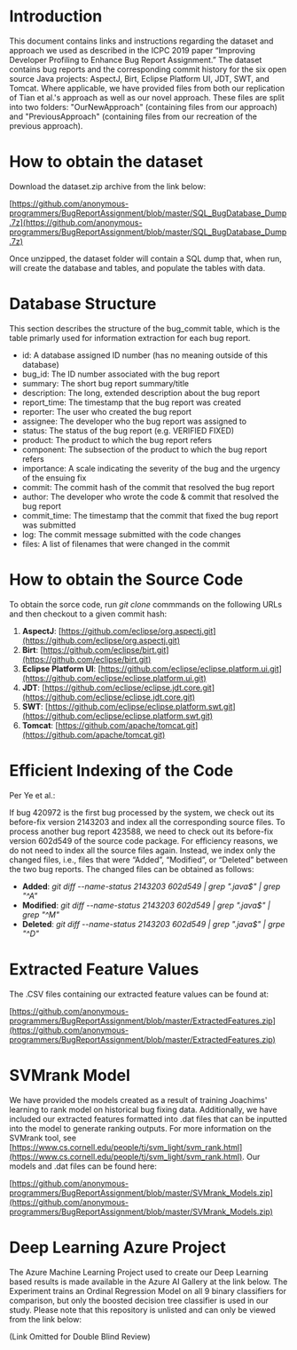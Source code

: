 # Introduction
This document contains links and instructions regarding the dataset and approach we used as described in the ICPC 2019 paper “Improving Developer Profiling to Enhance Bug Report Assignment.”  The dataset contains bug reports and the corresponding commit history for the six open source Java projects: AspectJ, Birt, Eclipse Platform UI, JDT, SWT, and Tomcat.  Where applicable, we have provided files from both our replication of Tian et al.'s approach as well as our novel approach. These files are split into two folders: "OurNewApproach" (containing files from our approach) and "PreviousApproach" (containing files from our recreation of the previous approach).

# How to obtain the dataset
Download the dataset.zip archive from the link below:

[https://github.com/anonymous-programmers/BugReportAssignment/blob/master/SQL_BugDatabase_Dump.7z](https://github.com/anonymous-programmers/BugReportAssignment/blob/master/SQL_BugDatabase_Dump.7z)

Once unzipped, the dataset folder will contain a SQL dump that, when run, will create the database and tables, and populate the tables with data.

# Database Structure
This section describes the structure of the bug_commit table, which is the table primarly used for information extraction for each bug report.

 - id: A database assigned ID number (has no meaning outside of this database)
 - bug_id: The ID number associated with the bug report
 - summary: The short bug report summary/title
 - description: The long, extended description about the bug report
 - report_time: The timestamp that the bug report was created
 - reporter: The user who created the bug report
 - assignee: The developer who the bug report was assigned to
 - status: The status of the bug report (e.g. VERIFIED FIXED)
 - product: The product to which the bug report refers
 - component: The subsection of the product to which the bug report refers
 - importance: A scale indicating the severity of the bug and the urgency of the ensuing fix
 - commit: The commit hash of the commit that resolved the bug report
 - author: The developer who wrote the code & commit that resolved the bug report 
 - commit_time: The timestamp that the commit that fixed the bug report was submitted
 - log: The commit message submitted with the code changes
 - files: A list of filenames that were changed in the commit

# How to obtain the Source Code
To obtain the sorce code, run *git clone* commmands on the following URLs and then checkout to a given commit hash:
1. **AspectJ**: [https://github.com/eclipse/org.aspectj.git](https://github.com/eclipse/org.aspectj.git)
2. **Birt**: [https://github.com/eclipse/birt.git](https://github.com/eclipse/birt.git)
3. **Eclipse Platform UI**: [https://github.com/eclipse/eclipse.platform.ui.git](https://github.com/eclipse/eclipse.platform.ui.git)
4. **JDT**: [https://github.com/eclipse/eclipse.jdt.core.git](https://github.com/eclipse/eclipse.jdt.core.git)
5. **SWT**: [https://github.com/eclipse/eclipse.platform.swt.git](https://github.com/eclipse/eclipse.platform.swt.git)
6. **Tomcat**: [https://github.com/apache/tomcat.git](https://github.com/apache/tomcat.git)

# Efficient Indexing of the Code
Per Ye et al.:

If bug 420972 is the first bug processed by the system, we check out its before-fix version 2143203 and index all the corresponding source files. To process another bug report 423588, we need to check out its before-fix version 602d549 of the source code package. For efficiency reasons, we do not need to index all  the  source  files again. Instead, we index only the changed files, i.e., files that were “Added”, “Modified”, or “Deleted” between the two bug reports. The changed files can be obtained as follows:
 - **Added**: *git diff --name-status 2143203 602d549 | grep ".java$" | grep "^A"*
 - **Modified**: *git diff --name-status 2143203 602d549 | grep ".java$" | grep "^M"*
 - **Deleted**: *git diff --name-status 2143203 602d549 | grep ".java$" | grpe "^D"*

# Extracted Feature Values
The .CSV files containing our extracted feature values can be found at: 

[https://github.com/anonymous-programmers/BugReportAssignment/blob/master/ExtractedFeatures.zip](https://github.com/anonymous-programmers/BugReportAssignment/blob/master/ExtractedFeatures.zip)

# SVMrank Model
We have provided the models created as a result of training Joachims' learning to rank model on historical bug fixing data.  Additionally, we have included our extracted features formatted into .dat files that can be inputted into the model to generate ranking outputs.  For more information on the SVMrank tool, see [https://www.cs.cornell.edu/people/tj/svm_light/svm_rank.html](https://www.cs.cornell.edu/people/tj/svm_light/svm_rank.html). Our models and .dat files can be found here:

[https://github.com/anonymous-programmers/BugReportAssignment/blob/master/SVMrank_Models.zip](https://github.com/anonymous-programmers/BugReportAssignment/blob/master/SVMrank_Models.zip)

# Deep Learning Azure Project
The Azure Machine Learning Project used to create our Deep Learning based results is made available in the Azure AI Gallery at the link below. The Experiment trains an Ordinal Regression Model on all 9 binary classifiers for comparison, but only the boosted decision tree classifier is used in our study. Please note that this repository is unlisted and can only be viewed from the link below:

(Link Omitted for Double Blind Review)
